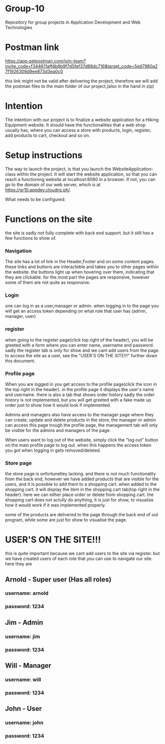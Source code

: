 # Group-10
Repository for group projects in Application Development and Web Technologies

# Postman link
https://app.getpostman.com/join-team?invite_code=f344611aff4b8b9f7d5fef37d86dc716&target_code=5ed7980a27f1926308d9ee873d3ea0c0

this link might not be valid after delivering the project, therefore we will add the postman files
to the main folder of our project,(also in the hand in zip)

# Intention
The intention with our project is to finalize a website application for a Hiking Equipment website.
It should have the functionalities that a web shop usually has, where you can access a store with products, login, register,
add products to cart, checkout and so on.

# Setup instructions
The way to launch the project, is that you launch the WebsiteApplication-class within the project. It will start the website
application, so that you can reach a functioning website at localhost:8080 in a browser.
If not, you can go to the domain of our web server, which is at https://gr10.appdev.cloudns.ph/.

What needs to be configured:

# Functions on the site

the site is sadly not fully complete with back end support. but it still has a few functions to show of.


### Navigation
The site has a lot of link in the Header,Footer and on some content pages. these links and buttons are
interacteble and takes you to other pages within the website. the buttons light up when hovering over them, indicating
that they are clickable. for the most part the pages are responsive, however some of them are not quite as responsive.

### Login
one can log in as a user,manager or admin. when logging in to the page you will get an access token
depending on what role that user has (admin, manager, user)

### register
when going to the register page(click top right of the header), you will be greeted with a form where
you can enter name, username and password. sadly the register tab is only for show and we cant add users from the
page. to access the site as a user, see the "USER'S ON THE SITE!!!" further down this document.

### Profile page
When you are logged in you get access to the profile page(click the icon in the top right in the header).
in the profile page it displays the user's name and username. there is also a tab that shows order history
sadly the order history is not implemented, but you will get greeted with a fake made up order just to show
how it would look if implemented.

Admins and managers also have access to the manager page where they can create, update and delete products
in the store, the manager or admin can access this page trough the profile page, the management tab will only
be visible for the admins and managers of the page.

When users want to log out of the website, simply click the "log out" button on the main profile page to log out.
when this happens the access token you got when logging in gets removed/deleted.

### Store page
the store page is unfortunetley lacking. and there is not much functionality from the back end, however we have added
products that are visible for the users, and it is possible to add them to a shopping cart. when added to the shopping
cart. it will display the item in the shopping cart tab(top right in the header). here we can either place order or
delete from shopping cart. the shopping cart does not actully do anything, it is just for show, to visualize how it would
work if it was implemented properly.

some of the products are delivered to the page through the back end of out program, while some are just for show to visualise the page.

# USER'S ON THE SITE!!!

this is quite important because we cant add users to the site via register. but we have created users of each role that you can use to
navigate our site. here they are

## Arnold - Super user (Has all roles)
### username: arnold
### password: 1234

## Jim - Admin
### username: jim
### password: 1234

## Will - Manager
### username: will
### password: 1234

## John - User
### username: john
### password: 1234
